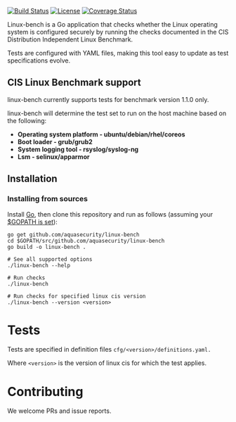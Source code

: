 [![Build Status](https://travis-ci.org/aquasecurity/linux-bench.svg?branch=master)](https://travis-ci.org/aquasecurity/linux-bench)
[![License](https://img.shields.io/badge/License-Apache%202.0-blue.svg)](https://opensource.org/licenses/Apache-2.0)
[![Coverage Status][cov-img]][cov]

[cov-img]: https://codecov.io/github/aquasecurity/linux-bench/branch/master/graph/badge.svg
[cov]: https://codecov.io/github/aquasecurity/linux-bench

Linux-bench is a Go application that checks whether the Linux operating system is configured securely by running the checks documented in the CIS Distribution Independent Linux Benchmark.

Tests are configured with YAML files, making this tool easy to update as test specifications evolve.

## CIS Linux Benchmark support

linux-bench currently supports tests for benchmark version 1.1.0 only.

linux-bench will determine the test set to run on the host machine based on the following:
- **Operating system platform - ubuntu/debian/rhel/coreos**
- **Boot loader - grub/grub2**
- **System logging tool - rsyslog/syslog-ng**
- **Lsm - selinux/apparmor**

## Installation

### Installing from sources

Install [Go](https://golang.org/doc/install), then
clone this repository and run as follows (assuming your [\$GOPATH is set](https://github.com/golang/go/wiki/GOPATH)):


```shell
go get github.com/aquasecurity/linux-bench
cd $GOPATH/src/github.com/aquasecurity/linux-bench
go build -o linux-bench .

# See all supported options
./linux-bench --help

# Run checks
./linux-bench

# Run checks for specified linux cis version
./linux-bench --version <version>
```

# Tests

Tests are specified in definition files `cfg/<version>/definitions.yaml.`

Where `<version>` is the version of linux cis for which the test applies.

# Contributing

We welcome PRs and issue reports.
